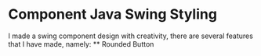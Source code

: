 # Component Java Swing Styling
I made a swing component design with creativity, there are several features that I have made, namely:
** Rounded Button
